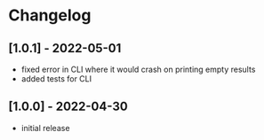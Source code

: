 # Changelog

## [1.0.1] - 2022-05-01

* fixed error in CLI where it would crash on printing empty results
* added tests for CLI

## [1.0.0] - 2022-04-30

* initial release
